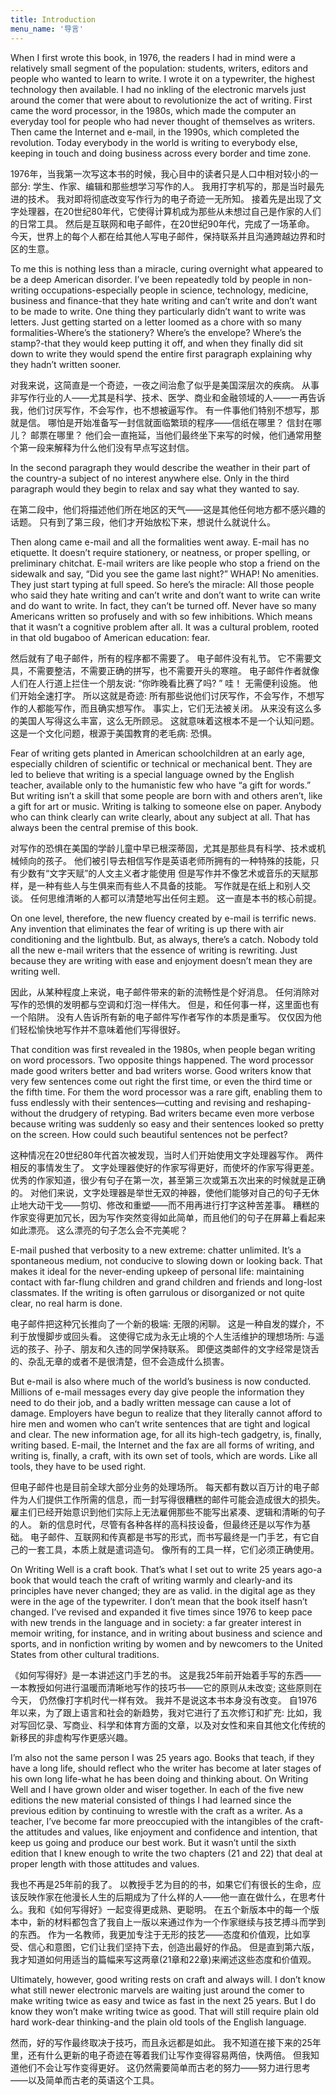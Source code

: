 ```yaml
---
title: Introduction
menu_name: '导言'
---
```


When I first wrote this book, in 1976, the readers I had in mind were a relatively small segment of the population: students, writ­ers, editors and people who wanted to learn to write. I wrote it on a typewriter, the highest technology then available. I had no inkling of the electronic marvels just around the comer that were about to revolutionize the act of writing. First came the word processor, in the 1980s, which made the computer an everyday tool for people who had never thought of themselves as writers. Then came the Internet and e-mail, in the 1990s, which com­pleted the revolution. Today everybody in the world is writing to everybody else, keeping in touch and doing business across every border and time zone.

1976年，当我第一次写这本书的时候，我心目中的读者只是人口中相对较小的一部分: 学生、作家、编辑和那些想学习写作的人。 我用打字机写的，那是当时最先进的技术。 我对即将彻底改变写作行为的电子奇迹一无所知。 接着先是出现了文字处理器，在20世纪80年代，它使得计算机成为那些从未想过自己是作家的人们的日常工具。 然后是互联网和电子邮件，在20世纪90年代，完成了一场革命。 今天，世界上的每个人都在给其他人写电子邮件，保持联系并且沟通跨越边界和时区的生意。

To me this is nothing less than a miracle, curing overnight what appeared to be a deep American disorder. I’ve been repeatedly told by people in non-writing occupations-especially people in science, technology, medicine, business and finance-that they hate writing and can’t write and don’t want to be made to write. One thing they particularly didn’t want to write was letters. Just getting started on a letter loomed as a chore with so many formalities-Where’s the stationery? Where’s the envelope? Where’s the stamp?-that they would keep putting it off, and when they finally did sit down to write they would spend the entire first paragraph explaining why they hadn’t written sooner.

对我来说，这简直是一个奇迹，一夜之间治愈了似乎是美国深层次的疾病。 从事非写作行业的人——尤其是科学、技术、医学、商业和金融领域的人——一再告诉我，他们讨厌写作，不会写作，也不想被逼写作。 有一件事他们特别不想写，那就是信。 哪怕是开始准备写一封信就面临繁琐的程序——信纸在哪里？ 信封在哪儿？ 邮票在哪里？ 他们会一直拖延，当他们最终坐下来写的时候，他们通常用整个第一段来解释为什么他们没有早点写这封信。

In the second paragraph they would describe the weather in their part of the country-a subject of no interest anywhere else. Only in the third paragraph would they begin to relax and say what they wanted to say.

在第二段中，他们将描述他们所在地区的天气——这是其他任何地方都不感兴趣的话题。 只有到了第三段，他们才开始放松下来，想说什么就说什么。

Then along came e-mail and all the formalities went away. E-mail has no etiquette. It doesn’t require stationery, or neatness, or proper spelling, or preliminary chitchat. E-mail writers are like people who stop a friend on the sidewalk and say, “Did you see the game last night?” WHAP! No amenities. They just start typ­ing at full speed. So here’s the miracle: All those people who said they hate writing and can’t write and don’t want to write can write and do want to write. In fact, they can’t be turned off. Never have so many Americans written so profusely and with so few inhibi­tions. Which means that it wasn’t a cognitive problem after all. It was a cultural problem, rooted in that old bugaboo of American education: fear.

然后就有了电子邮件，所有的程序都不需要了。 电子邮件没有礼节。 它不需要文具，不需要整洁，不需要正确的拼写，也不需要开头的寒暄。 电子邮件作者就像人们在人行道上拦住一个朋友说: “你昨晚看比赛了吗? ” 哇！ 无需便利设施。 他们开始全速打字。 所以这就是奇迹: 所有那些说他们讨厌写作，不会写作，不想写作的人都能写作，而且确实想写作。 事实上，它们无法被关闭。 从来没有这么多的美国人写得这么丰富，这么无所顾忌。 这就意味着这根本不是一个认知问题。 这是一个文化问题，根源于美国教育的老毛病: 恐惧。

Fear of writing gets planted in American schoolchildren at an early age, especially children of scientific or technical or mechan­ical bent. They are led to believe that writing is a special language owned by the English teacher, available only to the humanistic few who have “a gift for words.” But writing isn’t a skill that some people are born with and others aren’t, like a gift for art or music. Writing is talking to someone else on paper. Anybody who can think clearly can write clearly, about any subject at all. That has always been the central premise of this book.

对写作的恐惧在美国的学龄儿童中早已根深蒂固，尤其是那些具有科学、技术或机械倾向的孩子。 他们被引导去相信写作是英语老师所拥有的一种特殊的技能，只有少数有“文字天赋”的人文主义者才能使用 但是写作并不像艺术或音乐的天赋那样，是一种有些人与生俱来而有些人不具备的技能。 写作就是在纸上和别人交谈。 任何思维清晰的人都可以清楚地写出任何主题。 这一直是本书的核心前提。

On one level, therefore, the new fluency created by e-mail is terrific news. Any invention that eliminates the fear of writing is up there with air conditioning and the lightbulb. But, as always, there’s a catch. Nobody told all the new e-mail writers that the essence of writing is rewriting. Just because they are writing with ease and enjoyment doesn’t mean they are writing well.

因此，从某种程度上来说，电子邮件带来的新的流畅性是个好消息。 任何消除对写作的恐惧的发明都与空调和灯泡一样伟大。 但是，和任何事一样，这里面也有一个陷阱。 没有人告诉所有新的电子邮件写作者写作的本质是重写。 仅仅因为他们轻松愉快地写作并不意味着他们写得很好。

That condition was first revealed in the 1980s, when people began writing on word processors. Two opposite things hap­pened. The word processor made good writers better and bad writers worse. Good writers know that very few sentences come out right the first time, or even the third time or the fifth time. For them the word processor was a rare gift, enabling them to fuss endlessly with their sentences—cutting and revising and reshaping-without the drudgery of retyping. Bad writers became even more verbose because writing was suddenly so easy and their sentences looked so pretty on the screen. How could such beautiful sentences not be perfect?

这种情况在20世纪80年代首次被发现，当时人们开始使用文字处理器写作。 两件相反的事情发生了。 文字处理器使好的作家写得更好，而使坏的作家写得更差。 优秀的作家知道，很少有句子在第一次，甚至第三次或第五次出来的时候就是正确的。 对他们来说，文字处理器是举世无双的神器，使他们能够对自己的句子无休止地大动干戈——剪切、修改和重塑——而不用再进行打字这种苦差事。 糟糕的作家变得更加冗长，因为写作突然变得如此简单，而且他们的句子在屏幕上看起来如此漂亮。 这么漂亮的句子怎么会不完美呢？

E-mail pushed that verbosity to a new extreme: chatter unlim­ited. It’s a spontaneous medium, not conducive to slowing down or looking back. That makes it ideal for the never-ending upkeep of personal life: maintaining contact with far-flung children and grand­ children and friends and long-lost classmates. If the writing is often garrulous or disorganized or not quite clear, no real harm is done.

电子邮件把这种冗长推向了一个新的极端: 无限的闲聊。 这是一种自发的媒介，不利于放慢脚步或回头看。 这使得它成为永无止境的个人生活维护的理想场所: 与遥远的孩子、孙子、朋友和久违的同学保持联系。 即便这类邮件的文字经常是饶舌的、杂乱无章的或者不是很清楚，但不会造成什么损害。

But e-mail is also where much of the world’s business is now conducted. Millions of e-mail messages every day give people the information they need to do their job, and a badly written mes­sage can cause a lot of damage. Employers have begun to realize that they literally cannot afford to hire men and women who can’t write sentences that are tight and logical and clear. The new information age, for all its high-tech gadgetry, is, finally, writing­ based. E-mail, the Internet and the fax are all forms of writing, and writing is, finally, a craft, with its own set of tools, which are words. Like all tools, they have to be used right.

但电子邮件也是目前全球大部分业务的处理场所。 每天都有数以百万计的电子邮件为人们提供工作所需的信息，而一封写得很糟糕的邮件可能会造成很大的损失。 雇主们已经开始意识到他们实际上无法雇佣那些不能写出紧凑、逻辑和清晰的句子的人。 新的信息时代，尽管有各种各样的高科技设备，但最终还是以写作为基础。 电子邮件、互联网和传真都是书写的形式，而书写最终是一门手艺，有它自己的一套工具，本质上就是遣词造句。 像所有的工具一样，它们必须正确使用。

On Writing Well is a craft book. That’s what I set out to write 25 years ago-a book that would teach the craft of writing warmly and clearly-and its principles have never changed; they are as valid. in the digital age as they were in the age of the typewriter. I don’t mean that the book itself hasn’t changed. I’ve revised and expanded it five times since 1976 to keep pace with new trends in the language and in society: a far greater interest in memoir­ writing, for instance, and in writing about business and science and sports, and in nonfiction writing by women and by newcom­ers to the United States from other cultural traditions.

《如何写得好》是一本讲述这门手艺的书。 这是我25年前开始着手写的东西——一本教授如何进行温暖而清晰地写作的技巧书——它的原则从未改变; 这些原则在今天， 仍然像打字机时代一样有效。 我并不是说这本书本身没有改变。 自1976年以来，为了跟上语言和社会的新趋势，我对它进行了五次修订和扩充: 比如，我对写回忆录、写商业、科学和体育方面的文章，以及对女性和来自其他文化传统的新移民的非虚构写作更感兴趣。

I’m also not the same person I was 25 years ago. Books that teach, if they have a long life, should reflect who the writer has become at later stages of his own long life-what he has been doing and thinking about. On Writing Well and I have grown older and wiser together. In each of the five new editions the new material consisted of things I had learned since the previous edi­tion by continuing to wrestle with the craft as a writer. As a teacher, I’ve become far more preoccupied with the intangibles of the craft-the attitudes and values, like enjoyment and confi­dence and intention, that keep us going and produce our best work. But it wasn’t until the sixth edition that I knew enough to write the two chapters (21 and 22) that deal at proper length with those attitudes and values.

我也不再是25年前的我了。 以教授手艺为目的的书，如果它们有很长的生命，应该反映作家在他漫长人生的后期成为了什么样的人——他一直在做什么，在思考什么。我和《如何写得好》一起变得更成熟、更聪明。 在五个新版本中的每一个版本中，新的材料都包含了我自上一版以来通过作为一个作家继续与技艺搏斗而学到的东西。 作为一名教师，我更加专注于无形的技艺——态度和价值观，比如享受、信心和意图，它们让我们坚持下去，创造出最好的作品。 但是直到第六版，我才知道如何用适当的篇幅来写这两章(21章和22章)来阐述这些态度和价值观。

Ultimately, however, good writing rests on craft and always will. I don’t know what still newer electronic marvels are waiting just around the comer to make writing twice as easy and twice as fast in the next 25 years. But I do know they won’t make writing twice as good. That will still require plain old hard work-dear thinking-and the plain old tools of the English language.

然而，好的写作最终取决于技巧，而且永远都是如此。 我不知道在接下来的25年里，还有什么更新的电子奇迹在等着我们让写作变得容易两倍，快两倍。 但我知道他们不会让写作变得更好。 这仍然需要简单而古老的努力——努力进行思考——以及简单而古老的英语这个工具。